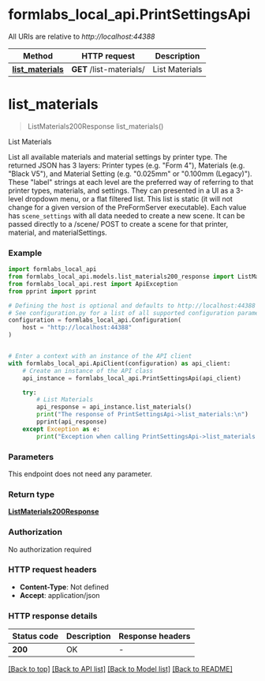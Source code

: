# formlabs_local_api.PrintSettingsApi

All URIs are relative to *http://localhost:44388*

Method | HTTP request | Description
------------- | ------------- | -------------
[**list_materials**](PrintSettingsApi.md#list_materials) | **GET** /list-materials/ | List Materials


# **list_materials**
> ListMaterials200Response list_materials()

List Materials

List all available materials and material settings by printer type. The returned JSON has 3 layers: Printer types (e.g. \"Form 4\"), Materials (e.g. \"Black V5\"), and Material Setting (e.g. \"0.025mm\" or \"0.100mm (Legacy)\"). These \"label\" strings at each level are the preferred way of referring to that printer types, materials, and settings. They can presented in a UI as a 3-level dropdown menu, or a flat filtered list. This list is static (it will not change for a given version of the PreFormServer executable). Each value has `scene_settings` with all data needed to create a new scene. It can be passed directly to a /scene/ POST to create a scene for that printer, material, and materialSettings. 

### Example


```python
import formlabs_local_api
from formlabs_local_api.models.list_materials200_response import ListMaterials200Response
from formlabs_local_api.rest import ApiException
from pprint import pprint

# Defining the host is optional and defaults to http://localhost:44388
# See configuration.py for a list of all supported configuration parameters.
configuration = formlabs_local_api.Configuration(
    host = "http://localhost:44388"
)


# Enter a context with an instance of the API client
with formlabs_local_api.ApiClient(configuration) as api_client:
    # Create an instance of the API class
    api_instance = formlabs_local_api.PrintSettingsApi(api_client)

    try:
        # List Materials
        api_response = api_instance.list_materials()
        print("The response of PrintSettingsApi->list_materials:\n")
        pprint(api_response)
    except Exception as e:
        print("Exception when calling PrintSettingsApi->list_materials: %s\n" % e)
```



### Parameters

This endpoint does not need any parameter.

### Return type

[**ListMaterials200Response**](ListMaterials200Response.md)

### Authorization

No authorization required

### HTTP request headers

 - **Content-Type**: Not defined
 - **Accept**: application/json

### HTTP response details

| Status code | Description | Response headers |
|-------------|-------------|------------------|
**200** | OK |  -  |

[[Back to top]](#) [[Back to API list]](../README.md#documentation-for-api-endpoints) [[Back to Model list]](../README.md#documentation-for-models) [[Back to README]](../README.md)

